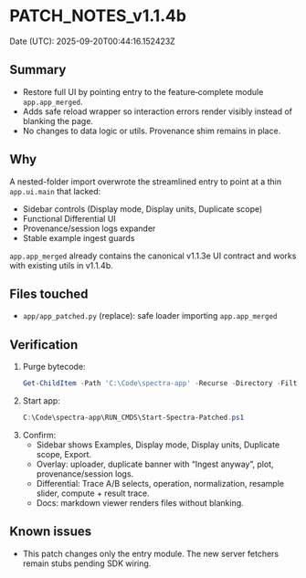 # PATCH_NOTES_v1.1.4b
Date (UTC): 2025-09-20T00:44:16.152423Z

## Summary
- Restore full UI by pointing entry to the feature‑complete module `app.app_merged`.
- Adds safe reload wrapper so interaction errors render visibly instead of blanking the page.
- No changes to data logic or utils. Provenance shim remains in place.

## Why
A nested-folder import overwrote the streamlined entry to point at a thin `app.ui.main` that lacked:
- Sidebar controls (Display mode, Display units, Duplicate scope)
- Functional Differential UI
- Provenance/session logs expander
- Stable example ingest guards

`app.app_merged` already contains the canonical v1.1.3e UI contract and works with existing utils in v1.1.4b.

## Files touched
- `app/app_patched.py` (replace): safe loader importing `app.app_merged`

## Verification
1. Purge bytecode:
   ```powershell
   Get-ChildItem -Path 'C:\Code\spectra-app' -Recurse -Directory -Filter '__pycache__' | Remove-Item -Recurse -Force
   ```
2. Start app:
   ```powershell
   C:\Code\spectra-app\RUN_CMDS\Start-Spectra-Patched.ps1
   ```
3. Confirm:
   - Sidebar shows Examples, Display mode, Display units, Duplicate scope, Export.
   - Overlay: uploader, duplicate banner with “Ingest anyway”, plot, provenance/session logs.
   - Differential: Trace A/B selects, operation, normalization, resample slider, compute + result trace.
   - Docs: markdown viewer renders files without blanking.

## Known issues
- This patch changes only the entry module. The new server fetchers remain stubs pending SDK wiring.
